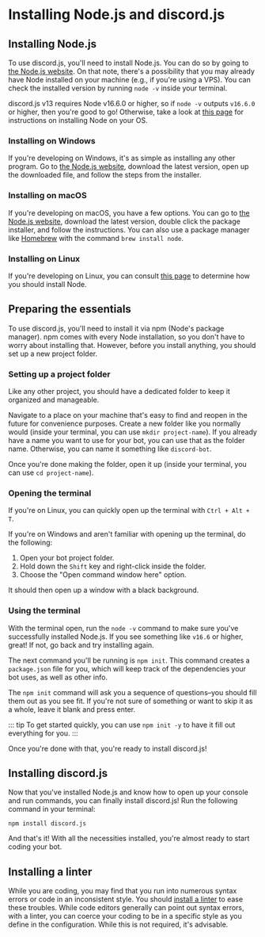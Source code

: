 # Installing Node.js and discord.js

## Installing Node.js

To use discord.js, you'll need to install Node.js. You can do so by going to [the Node.js website](https://nodejs.org/). On that note, there's a possibility that you may already have Node installed on your machine \(e.g., if you're using a VPS\). You can check the installed version by running `node -v` inside your terminal.

discord.js v13 requires Node v16.6.0 or higher, so if `node -v` outputs `v16.6.0` or higher, then you're good to go! Otherwise, take a look at [this page](https://nodejs.org/en/download/package-manager/) for instructions on installing Node on your OS.

### Installing on Windows

If you're developing on Windows, it's as simple as installing any other program. Go to [the Node.js website](https://nodejs.org/), download the latest version, open up the downloaded file, and follow the steps from the installer.

### Installing on macOS

If you're developing on macOS, you have a few options. You can go to [the Node.js website](https://nodejs.org/), download the latest version, double click the package installer, and follow the instructions. You can also use a package manager like [Homebrew](https://brew.sh/) with the command `brew install node`.

### Installing on Linux

If you're developing on Linux, you can consult [this page](https://nodejs.org/en/download/package-manager/) to determine how you should install Node.

## Preparing the essentials

To use discord.js, you'll need to install it via npm \(Node's package manager\). npm comes with every Node installation, so you don't have to worry about installing that. However, before you install anything, you should set up a new project folder.

### Setting up a project folder

Like any other project, you should have a dedicated folder to keep it organized and manageable.

Navigate to a place on your machine that's easy to find and reopen in the future for convenience purposes. Create a new folder like you normally would (inside your terminal, you can use `mkdir project-name`). If you already have a name you want to use for your bot, you can use that as the folder name. Otherwise, you can name it something like `discord-bot`.

Once you're done making the folder, open it up (inside your terminal, you can use `cd project-name`).

### Opening the terminal

If you're on Linux, you can quickly open up the terminal with `Ctrl + Alt + T`.

If you're on Windows and aren't familiar with opening up the terminal, do the following:

1. Open your bot project folder.
2. Hold down the `Shift` key and right-click inside the folder.
3. Choose the "Open command window here" option.

It should then open up a window with a black background.

### Using the terminal

With the terminal open, run the `node -v` command to make sure you've successfully installed Node.js. If you see something like `v16.6` or higher, great! If not, go back and try installing again.

The next command you'll be running is `npm init`. This command creates a `package.json` file for you, which will keep track of the dependencies your bot uses, as well as other info.

The `npm init` command will ask you a sequence of questions–you should fill them out as you see fit. If you're not sure of something or want to skip it as a whole, leave it blank and press enter.

::: tip
To get started quickly, you can use `npm init -y` to have it fill out everything for you.
:::

Once you're done with that, you're ready to install discord.js!

## Installing discord.js

Now that you've installed Node.js and know how to open up your console and run commands, you can finally install discord.js! Run the following command in your terminal:

```sh:no-line-numbers
npm install discord.js
```

And that's it! With all the necessities installed, you're almost ready to start coding your bot.

## Installing a linter

While you are coding, you may find that you run into numerous syntax errors or code in an inconsistent style. You should [install a linter](/preparations/setting-up-a-linter.md) to ease these troubles. While code editors generally can point out syntax errors, with a linter, you can coerce your coding to be in a specific style as you define in the configuration. While this is not required, it's advisable.
